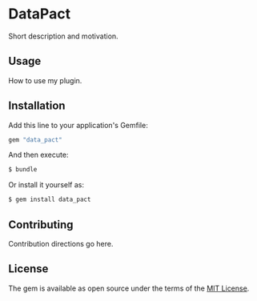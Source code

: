 # DataPact
Short description and motivation.

## Usage
How to use my plugin.

## Installation
Add this line to your application's Gemfile:

```ruby
gem "data_pact"
```

And then execute:
```bash
$ bundle
```

Or install it yourself as:
```bash
$ gem install data_pact
```

## Contributing
Contribution directions go here.

## License
The gem is available as open source under the terms of the [MIT License](https://opensource.org/licenses/MIT).
